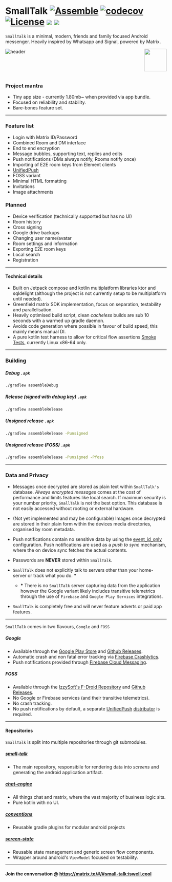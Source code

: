 # SmallTalk [![Assemble](https://github.com/ouchadam/small-talk/actions/workflows/assemble.yml/badge.svg)](https://github.com/ouchadam/small-talk/actions/workflows/assemble.yml) [![codecov](https://codecov.io/gh/ouchadam/small-talk/branch/main/graph/badge.svg?token=ETFSLZ9FCI)](https://codecov.io/gh/ouchadam/small-talk) [![License](https://img.shields.io/badge/License-Apache_2.0-blue.svg)](https://opensource.org/licenses/Apache-2.0) ![](https://img.shields.io/github/v/release/ouchadam/small-talk?include_prereleases) ![](https://img.shields.io/badge/%5Bmatrix%5D%20-%23small--talk%3Aiswell.cool-blueviolet)

`SmallTalk` is a minimal, modern, friends and family focused Android messenger. Heavily inspired by Whatsapp and Signal, powered by Matrix.


![header](https://github.com/ouchadam/small-talk/blob/main/.github/readme/header.png?raw=true)
[<img align="right" height="70" src="https://github.com/ouchadam/small-talk/blob/main/.github/readme/google-play-badge.png?raw=tru"></a>](https://play.google.com/store/apps/details?id=app.dapk.st)

<br>
<br>
<br>


### Project mantra
- Tiny app size - currently 1.80mb~ when provided via app bundle.
- Focused on reliability and stability.
- Bare-bones feature set.

---

### Feature list

- Login with Matrix ID/Password
- Combined Room and DM interface
- End to end encryption
- Message bubbles, supporting text, replies and edits
- Push notifications (DMs always notify, Rooms notify once)
- Importing of E2E room keys from Element clients
- [UnifiedPush](https://unifiedpush.org/)
- FOSS variant
- Minimal HTML formatting
- Invitations
- Image attachments

### Planned

- Device verification (technically supported but has no UI)
- Room history
- Cross signing
- Google drive backups
- Changing user name/avatar
- Room settings and information
- Exporting E2E room keys
- Local search
- Registration

--- 

#### Technical details

- Built on Jetpack compose and kotlin multiplatform libraries ktor and sqldelight (although the project is not currently setup to be multiplatform until needed).
- Greenfield matrix SDK implementation, focus on separation, testability and parallelisation.
- Heavily optimised build script, clean _cacheless_ builds are sub 10 seconds with a warmed up gradle daemon.
- Avoids code generation where possible in favour of build speed, this mainly means manual DI.
- A pure kotlin test harness to allow for critical flow assertions [Smoke Tests](https://github.com/ouchadam/small-talk/blob/main/test-harness/src/test/kotlin/SmokeTest.kt), currently Linux x86-64 only.

---


### Building


##### Debug `.apk`

```bash
./gradlew assembleDebug
```

##### Release (signed with debug key) `.apk`

```bash
./gradlew assembleRelease
```

##### Unsigned release `.apk`

```bash
./gradlew assembleRelease -Punsigned
```

##### Unsigned release (FOSS) `.apk`

```bash
./gradlew assembleRelease -Punsigned -Pfoss
```

---

### Data and Privacy

- Messages once decrypted are stored as plain text within `SmallTalk's` database. _Always encrypted messages_ comes at the cost of performance and limits features like local search. If maximum security is your number priority, `SmallTalk` is not the best option. This database is not easily accessed without rooting or external hardware. 

- (Not yet implemented and may be configurable) Images once decrypted are stored in their plain form within the devices media directories, organised by room metadata. 

- Push notifications contain no sensitive data by using the [event_id_only](https://github.com/ouchadam/small-talk/blob/main/matrix/services/push/src/main/kotlin/app/dapk/st/matrix/push/internal/RegisterPushUseCase.kt#L31) configuration. Push notifications are used as a _push to sync_ mechanism, where the on device sync fetches the actual contents. 

- Passwords are **NEVER** stored within `SmallTalk`. 

- `SmallTalk` does not explicitly talk to servers other than your home-server or track what you do.  __*__
  - __*__ There is no `SmallTalk` server capturing data from the application however the Google variant likely includes transitive telemetrics through the use of `Firebase` and `Google Play Services` integrations. 

- `SmallTalk` is completely free and will never feature adverts or paid app features. 

---

`SmallTalk` comes in two flavours, `Google` and `FOSS`

##### Google
- Available through the [Google Play Store](https://play.google.com/store/apps/details?id=app.dapk.st) and [Github Releases](https://github.com/ouchadam/small-talk/releases).
- Automatic crash and non fatal error tracking via [Firebase Crashlytics](https://firebase.google.com/products/crashlytics).
- Push notifications provided through [Firebase Cloud Messaging](https://firebase.google.com/docs/cloud-messaging).

##### FOSS
- Available through the [IzzySoft's F-Droid Repository](https://android.izzysoft.de/repo) and [Github Releases](https://github.com/ouchadam/small-talk/releases).
- No Google or Firebase services (and their transitive telemetrics).
- No crash tracking.
- No push notifications by default,  a separate [UnifiedPush](https://unifiedpush.org/) [distributor](https://unifiedpush.org/users/distributors/) is required.

---


#### Repositories 

`SmallTalk` is split into multiple repositories through git submodules. 

##### [small-talk](https://github.com/ouchadam/small-talk) 
- The main repository, responsibile for rendering data into _screens_ and generating the android application artifact.

##### [chat-engine](https://github.com/ouchadam/chat-engine) 
- All things chat and matrix, where the vast majority of business logic sits. 
- Pure kotlin with no UI.

##### [conventions](https://github.com/ouchadam/conventions) 
- Reusable gradle plugins for modular android projects

##### [screen-state](https://github.com/ouchadam/screen-state) 
- Reusable state management and generic screen flow components.
- Wrapper around android's `ViewModel` focused on testability.

---

#### Join the conversation @ https://matrix.to/#/#small-talk:iswell.cool
